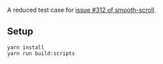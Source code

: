 A reduced test case for [issue #312 of smooth-scroll](https://github.com/cferdinandi/smooth-scroll/issues/312).

## Setup

```
yarn install
yarn run build:scripts
```
